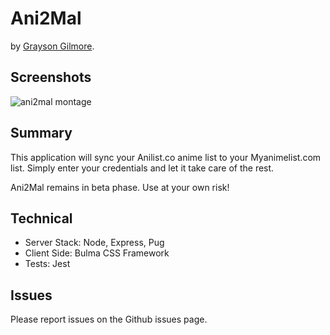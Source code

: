 # Ani2Mal
by [Grayson Gilmore](https://github.com/gilmoreg/).

## Screenshots
![ani2mal montage](https://cloud.githubusercontent.com/assets/18176333/26568165/cb7a831a-44c6-11e7-8ee6-2f4e3b7e0e21.png)

## Summary
This application will sync your Anilist.co anime list to your Myanimelist.com list. Simply enter your credentials and let it take care of the rest.

Ani2Mal remains in beta phase. Use at your own risk!

## Technical
* Server Stack: Node, Express, Pug
* Client Side: Bulma CSS Framework
* Tests: Jest

## Issues
Please report issues on the Github issues page.